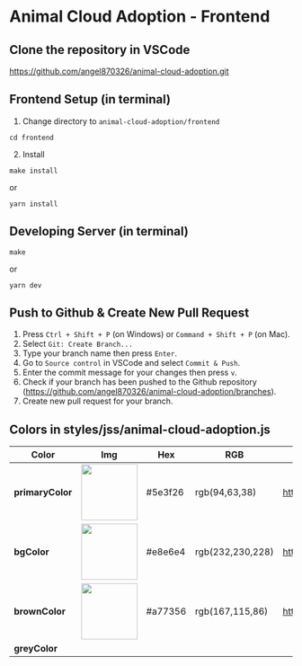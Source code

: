 # Animal Cloud Adoption - Frontend


## Clone the repository in VSCode
https://github.com/angel870326/animal-cloud-adoption.git


## Frontend Setup (in terminal)
1. Change directory to ```animal-cloud-adoption/frontend```
```
cd frontend
```
2. Install
```
make install
``` 
or
```
yarn install
``` 


## Developing Server (in terminal)
```
make
```
or
```
yarn dev
```


## Push to Github & Create New Pull Request
1. Press ```Ctrl + Shift + P``` (on Windows) or ```Command + Shift + P``` (on Mac).
2. Select ```Git: Create Branch...```
3. Type your branch name then press ```Enter```.
4. Go to ```Source control``` in VSCode and select ```Commit & Push```.
5. Enter the commit message for your changes then press ```v```.
6. Check if your branch has been pushed to the Github repository (https://github.com/angel870326/animal-cloud-adoption/branches).
7. Create new pull request for your branch.


## Colors in styles/jss/animal-cloud-adoption.js
|Color|Img|Hex|RGB|Link|
|---|---|---|---|---|
|**primaryColor**|<img src="https://www.colorhexa.com/5e3f26.png" width="100" height="100"/>|#5e3f26|rgb(94,63,38)|https://www.colorhexa.com/5e3f26|
|**bgColor**|<img src="https://www.colorhexa.com/e8e6e4.png" width="100" height="100"/>|#e8e6e4|rgb(232,230,228)|https://www.colorhexa.com/e8e6e4|
|**brownColor**|<img src="https://www.colorhexa.com/a77356.png" width="100" height="100"/>|#a77356|rgb(167,115,86)|https://www.colorhexa.com/a77356|
|**greyColor**|||||



